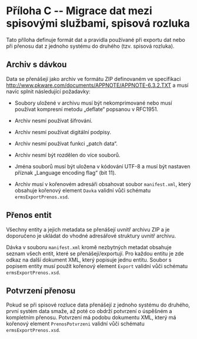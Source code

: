 # Příloha C -- Migrace dat mezi spisovými službami, spisová rozluka

Tato příloha definuje formát dat a pravidla používané při exportu dat nebo
při přenosu dat z jednoho systému do druhého (tzv. spisová rozluka).

## Archiv s dávkou

Data se přenášejí jako archiv ve formátu ZIP definovaném ve
specifikaci http://www.pkware.com/documents/APPNOTE/APPNOTE-6.3.2.TXT
a musí navíc splnit následující požadavky:

* Soubory uložené v archivu musí být nekomprimované nebo musí používat
  kompresní metodu „deflate“ popsanou v RFC1951.

* Archiv nesmí používat šifrování.

* Archiv nesmí používat digitální podpisy.

* Archiv nesmí používat funkci „patch data“.

* Archiv nesmí být rozdělen do více souborů.

* Jména souborů musí být uložena v kódování UTF-8 a musí být nastaven
  příznak „Language encoding flag“ (bit 11).

* Archiv musí v kořenovém adresáři obsahovat soubor `manifest.xml`,
  který obsahuje kořenový element `Davka` validní vůči schématu
  `ermsExportPrenos.xsd`.

## Přenos entit

Všechny entity a jejich metadata se přenášejí uvnitř archivu ZIP a je
doporučeno je ukládat do vhodné adresářové struktury uvnitř archivu.

Dávka v souboru `manifest.xml` kromě nezbytných metadat obsahuje
seznam všech entit, které se přenášejí/exportují. Pro každou entitu je
zde odkaz na další dokument XML, který popisuje jednu entitu. Soubor s
popisem entity musí použít kořenový element `Export` validní vůči
schématu `ermsExportPrenos.xsd`.

## Potvrzení přenosu

Pokud se při spisové rozluce data přenášejí z jednoho systému do
druhého, první systém data smaže, až poté co obdrží potvrzení o
úspěšném a kompletním přenosu. Potvrzení má podobu dokumentu XML,
který má kořenový element `PrenosPotvrzeni` validní vůči schématu
`ermsExportPrenos.xsd`.
